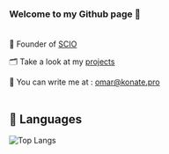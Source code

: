 ### Welcome to my Github page  📝 <br><br>

🏬  Founder of <a href="https://scio-edu.com">SCIO</a> <br>

🗂️  Take a look at my <a href="https://github.com/omvr-yr?tab=repositories">projects</a><br>

📨  You can write me at : omar@konate.pro <br><br>


## 🧰 Languages

![Top Langs](https://github-readme-stats.vercel.app/api/top-langs/?username=omvr-yr&layout=compact&langs_count=8)
